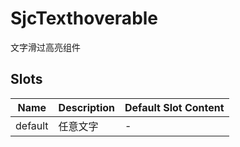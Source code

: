 # SjcTexthoverable

文字滑过高亮组件

## Slots

<!-- @vuese:SjcTexthoverable:slots:start -->
|Name|Description|Default Slot Content|
|---|---|---|
|default|任意文字|-|

<!-- @vuese:SjcTexthoverable:slots:end -->


